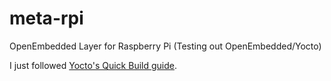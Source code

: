 # meta-rpi
OpenEmbedded Layer for Raspberry Pi (Testing out OpenEmbedded/Yocto)

I just followed [Yocto's Quick Build guide](https://docs.yoctoproject.org/brief-yoctoprojectqs/index.html).
